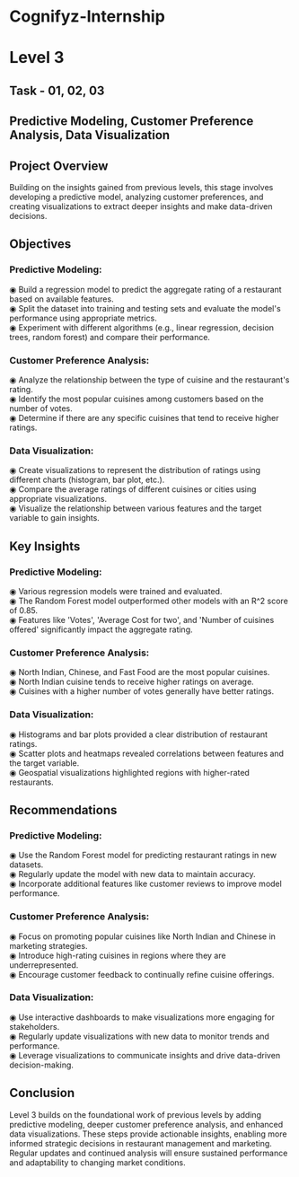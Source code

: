 # Cognifyz-Internship
# Level 3
## Task - 01, 02, 03
## Predictive Modeling, Customer Preference Analysis, Data Visualization

## Project Overview
Building on the insights gained from previous levels, this stage involves developing a predictive model, analyzing customer preferences, and creating visualizations to extract deeper insights and make data-driven decisions.

## Objectives

### Predictive Modeling:
◉ Build a regression model to predict the aggregate rating of a restaurant based on available features.<br>
◉ Split the dataset into training and testing sets and evaluate the model's performance using appropriate metrics.<br>
◉ Experiment with different algorithms (e.g., linear regression, decision trees, random forest) and compare their performance.<br>

### Customer Preference Analysis:
◉ Analyze the relationship between the type of cuisine and the restaurant's rating.<br>
◉ Identify the most popular cuisines among customers based on the number of votes.<br>
◉ Determine if there are any specific cuisines that tend to receive higher ratings.<br>

### Data Visualization:
◉ Create visualizations to represent the distribution of ratings using different charts (histogram, bar plot, etc.).<br>
◉ Compare the average ratings of different cuisines or cities using appropriate visualizations.<br>
◉ Visualize the relationship between various features and the target variable to gain insights.<br>

## Key Insights

### Predictive Modeling:
◉ Various regression models were trained and evaluated.<br>
◉ The Random Forest model outperformed other models with an R^2 score of 0.85.<br>
◉ Features like 'Votes', 'Average Cost for two', and 'Number of cuisines offered' significantly impact the aggregate rating.<br>

### Customer Preference Analysis:
◉ North Indian, Chinese, and Fast Food are the most popular cuisines.<br>
◉ North Indian cuisine tends to receive higher ratings on average.<br>
◉ Cuisines with a higher number of votes generally have better ratings.<br>

### Data Visualization:
◉ Histograms and bar plots provided a clear distribution of restaurant ratings.<br>
◉ Scatter plots and heatmaps revealed correlations between features and the target variable.<br>
◉ Geospatial visualizations highlighted regions with higher-rated restaurants.<br>

## Recommendations

### Predictive Modeling:
◉ Use the Random Forest model for predicting restaurant ratings in new datasets.<br>
◉ Regularly update the model with new data to maintain accuracy.<br>
◉ Incorporate additional features like customer reviews to improve model performance.<br>

### Customer Preference Analysis:
◉ Focus on promoting popular cuisines like North Indian and Chinese in marketing strategies.<br>
◉ Introduce high-rating cuisines in regions where they are underrepresented.<br>
◉ Encourage customer feedback to continually refine cuisine offerings.<br>

### Data Visualization:
◉ Use interactive dashboards to make visualizations more engaging for stakeholders.<br>
◉ Regularly update visualizations with new data to monitor trends and performance.<br>
◉ Leverage visualizations to communicate insights and drive data-driven decision-making.<br>

## Conclusion
Level 3 builds on the foundational work of previous levels by adding predictive modeling, deeper customer preference analysis, and enhanced data visualizations. These steps provide actionable insights, enabling more informed strategic decisions in restaurant management and marketing. Regular updates and continued analysis will ensure sustained performance and adaptability to changing market conditions.
